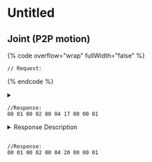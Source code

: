 # Untitled

## Joint (P2P motion)



{% code overflow="wrap" fullWidth="false" %}
```
// Request:

```
{% endcode %}

<details>

<summary></summary>

{% code overflow="wrap" %}
```
//00 01    U16, Transaction ID
//00 02    U16, Protocol Identifier
//00 29    U16, Length 
//17       U8, Register
//92 0A 86 3F    FP32, Joint1（J1=π/3）
//00 00 00 00    FP32, Joint2（J2=0）
//00 00 00 00    FP32, Joint3（J3=0）
//00 00 00 00    FP32, Joint4（J4=0）
//00 00 00 00    FP32, Joint5（J5=0）
//00 00 00 00    FP32, Joint6（J6=0）
//00 00 00 00    FP32, Joint7（J7=0）
//C2 B8 B2 3E    FP32, speed=0.3491 rad/s
//58 A0 0B 41    FP32, acceleration= 8.7266 rad/s²
//00 00 00 00    FP32, motion time=0
```
{% endcode %}

</details>

```
//Response:
00 01 00 02 00 04 17 00 00 01
```

<details>

<summary>Response Description</summary>

```
//00 01    U16, Transaction ID
//00 02    U16, Protocol Identifier
//00 04    U16, Length 
//17       U8, Register
//00       U8, State
//00 01    U16, Parameter
```

</details>

##

```
//Response:
00 01 00 02 00 04 20 00 00 01
```

##

```
```
